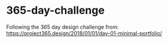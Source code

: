 # 365-day-challenge
Following the 365 day design challenge from: https://project365.design/2018/01/01/day-01-minimal-portfolio/
